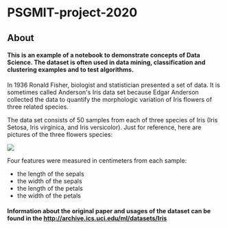 # **PSGMIT-project-2020**

## About

#### This is an example of a notebook to demonstrate concepts of Data Science. The dataset is often used in data mining, classification and clustering examples and to test algorithms.

In 1936 Ronald Fisher, biologist and statistician presented a set of data. It is sometimes called Anderson's Iris data set because Edgar Anderson collected the data to quantify the morphologic variation of Iris flowers of three related species.

The data set consists of 50 samples from each of three species of Iris (Iris Setosa, Iris virginica, and Iris versicolor). Just for reference, here are pictures of the three flowers species:

![](/claud/PycharmProjects/PSGMIT-project-2020)

Four features were measured in centimeters from each sample: 
* the length of the sepals
* the width of the sepals
* the length of the petals
* the width of the petals

#### Information about the original paper and usages of the dataset can be found in the http://archive.ics.uci.edu/ml/datasets/Iris
